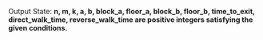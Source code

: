 Output State: **n, m, k, a, b, block_a, floor_a, block_b, floor_b, time_to_exit, direct_walk_time, reverse_walk_time are positive integers satisfying the given conditions.**